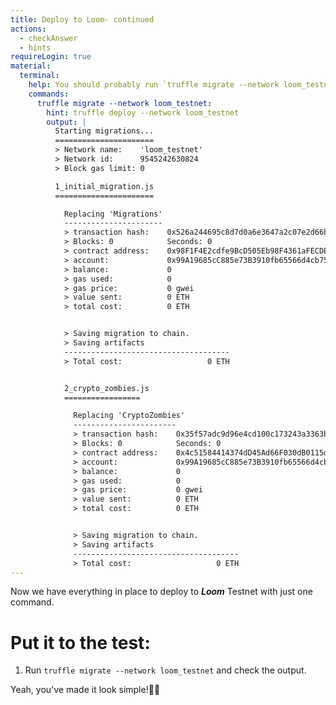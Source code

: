 ```yaml
---
title: Deploy to Loom- continued
actions:
  - checkAnswer
  - hints
requireLogin: true
material:
  terminal:
    help: You should probably run `truffle migrate --network loom_testnet`.
    commands:
      truffle migrate --network loom_testnet:
        hint: truffle deploy --network loom_testnet
        output: |
          Starting migrations...
          ======================
          > Network name:    'loom_testnet'
          > Network id:      9545242630824
          > Block gas limit: 0

          1_initial_migration.js
          ======================

            Replacing 'Migrations'
            ----------------------
            > transaction hash:    0x526a244695c8d7d0a6e3647a2c07e2d66b1a4fdb0c2623563eaaafca1d84b7d6
            > Blocks: 0            Seconds: 0
            > contract address:    0x98F1F4E2cdfe9BcD505Eb98F4361aFECDEfD8f88
            > account:             0x99A19685cC885e73B3910fb65566d4cb75b7dC70
            > balance:             0
            > gas used:            0
            > gas price:           0 gwei
            > value sent:          0 ETH
            > total cost:          0 ETH


            > Saving migration to chain.
            > Saving artifacts
            -------------------------------------
            > Total cost:                   0 ETH


            2_crypto_zombies.js
            =================

              Replacing 'CryptoZombies'
              -----------------------
              > transaction hash:    0x35f57adc9d96e4cd100c173243a3363b2c9d2a2fceea272914831d2c732f55f9
              > Blocks: 0            Seconds: 0
              > contract address:    0x4c51584414374dD45Ad66F030dB0115d4BcB63a3
              > account:             0x99A19685cC885e73B3910fb65566d4cb75b7dC70
              > balance:             0
              > gas used:            0
              > gas price:           0 gwei
              > value sent:          0 ETH
              > total cost:          0 ETH


              > Saving migration to chain.
              > Saving artifacts
              -------------------------------------
              > Total cost:                   0 ETH
---
```


Now we have everything in place to deploy to **_Loom_** Testnet with just one command.

# Put it to the test:

1. Run `truffle migrate --network loom_testnet` and check the output.

Yeah, you've made it look simple!💪🏻
